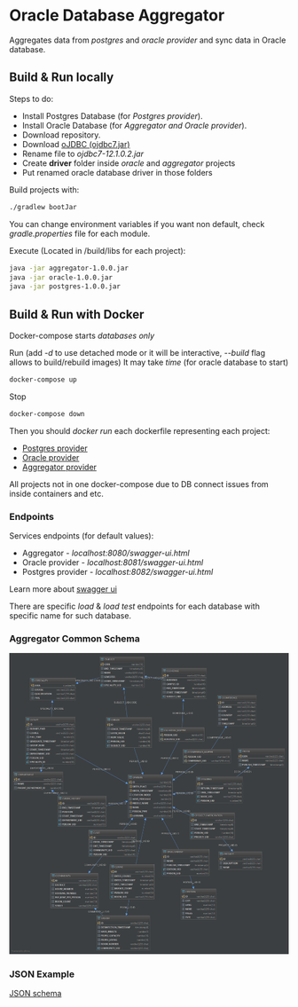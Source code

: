# Oracle Database Aggregator

Aggregates data from *postgres* and *oracle provider* and sync data in Oracle database.

## Build & Run locally

Steps to do:
* Install Postgres Database (for *Postgres provider*).
* Install Oracle Database (for *Aggregator and Oracle provider*).
* Download repository.
* Download [oJDBC (ojdbc7.jar)](https://www.oracle.com/technetwork/database/features/jdbc/jdbc-drivers-12c-download-1958347.html)
* Rename file to *ojdbc7-12.1.0.2.jar*
* Create **driver** folder inside *oracle* and *aggregator* projects 
* Put renamed oracle database driver in those folders

Build projects with:
```bash
./gradlew bootJar
```

You can change environment variables if you want non default, check *gradle.properties* file for each module.

Execute (Located in /build/libs for each project):
```bash
java -jar aggregator-1.0.0.jar
java -jar oracle-1.0.0.jar
java -jar postgres-1.0.0.jar
```

## Build & Run with Docker

Docker-compose starts *databases only*

Run (add *-d* to use detached mode or it will be interactive, *--build* flag allows to build/rebuild images)
It may take *time* (for oracle database to start)
```bash
docker-compose up
```

Stop
```bash
docker-compose down
```

Then you should *docker run* each dockerfile representing each project:
* [Postgres provider](Dockerfile_postgres)
* [Oracle provider](Dockerfile_oracle)
* [Aggregator provider](Dockerfile_aggregator)

All projects not in one docker-compose due to DB connect issues from inside containers and etc.

### Endpoints

Services endpoints (for default values):
* Aggregator - *localhost:8080/swagger-ui.html*
* Oracle provider - *localhost:8081/swagger-ui.html*
* Postgres provider - *localhost:8082/swagger-ui.html*

Learn more about [swagger ui](https://swagger.io/tools/swagger-ui/)

There are specific *load* & *load test* endpoints for each database with specific name for such database.

### Aggregator Common Schema
![](doc/schema_common.png)

### JSON Example

[JSON schema](https://pastebin.com/nsycLfgE)